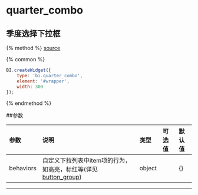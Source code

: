 # quarter_combo

## 季度选择下拉框

{% method %}
[source](https://jsfiddle.net/fineui/rw7ubwtj/)

{% common %}
```javascript
BI.createWidget({
    type: 'bi.quarter_combo',
    element: '#wrapper',
    width: 300
});
```

{% endmethod %}

##参数

| 参数    | 说明           | 类型  | 可选值 | 默认值
| :------ |:-------------  | :-----| :----|:----|
| behaviors    | 自定义下拉列表中item项的行为，如高亮，标红等(详见[button_group](../core/abstract/button_group.md)) |  object |     |     {}   |

--- ---